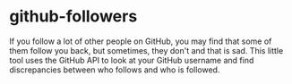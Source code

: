 # github-followers
If you follow a lot of other people on GitHub, you may find that some of them follow you back, but sometimes, they don't and that is sad. This little tool uses the GitHub API to look at your GitHub username and find discrepancies between who follows and who is followed. 
